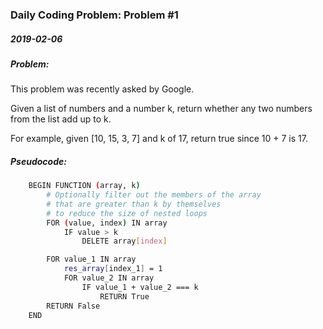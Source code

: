 ### Daily Coding Problem: Problem #1
##### 2019-02-06
##### Problem:

This problem was recently asked by Google.

Given a list of numbers and a number k, return whether any two numbers from the list add up to k.

For example, given [10, 15, 3, 7] and k of 17, return true since 10 + 7 is 17.


##### Pseudocode:
```bash
    BEGIN FUNCTION (array, k)
        # Optionally filter out the members of the array
        # that are greater than k by themselves
        # to reduce the size of nested loops
        FOR (value, index) IN array
            IF value > k
                DELETE array[index]

        FOR value_1 IN array
            res_array[index_1] = 1            
            FOR value_2 IN array
                IF value_1 + value_2 === k
                    RETURN True
        RETURN False
    END
```
